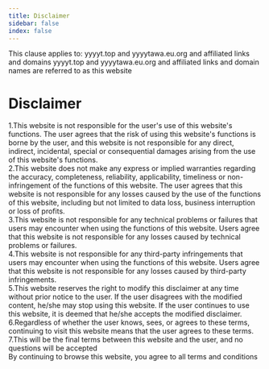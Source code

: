 ```yaml
---
title: Disclaimer
sidebar: false
index: false
---
```


This clause applies to: yyyyt.top and yyyytawa.eu.org and affiliated links and domains
yyyyt.top and yyyytawa.eu.org and affiliated links and domain names are referred to as this website

# Disclaimer
1.This website is not responsible for the user's use of this website's functions. The user agrees that the risk of using this website's functions is borne by the user, and this website is not responsible for any direct, indirect, incidental, special or consequential damages arising from the use of this website's functions.  
2.This website does not make any express or implied warranties regarding the accuracy, completeness, reliability, applicability, timeliness or non-infringement of the functions of this website. The user agrees that this website is not responsible for any losses caused by the use of the functions of this website, including but not limited to data loss, business interruption or loss of profits.  
3.This website is not responsible for any technical problems or failures that users may encounter when using the functions of this website. Users agree that this website is not responsible for any losses caused by technical problems or failures.  
4.This website is not responsible for any third-party infringements that users may encounter when using the functions of this website. Users agree that this website is not responsible for any losses caused by third-party infringements.  
5.This website reserves the right to modify this disclaimer at any time without prior notice to the user. If the user disagrees with the modified content, he/she may stop using this website. If the user continues to use this website, it is deemed that he/she accepts the modified disclaimer.  
6.Regardless of whether the user knows, sees, or agrees to these terms, continuing to visit this website means that the user agrees to these terms.  
7.This will be the final terms between this website and the user, and no questions will be accepted  
By continuing to browse this website, you agree to all terms and conditions  